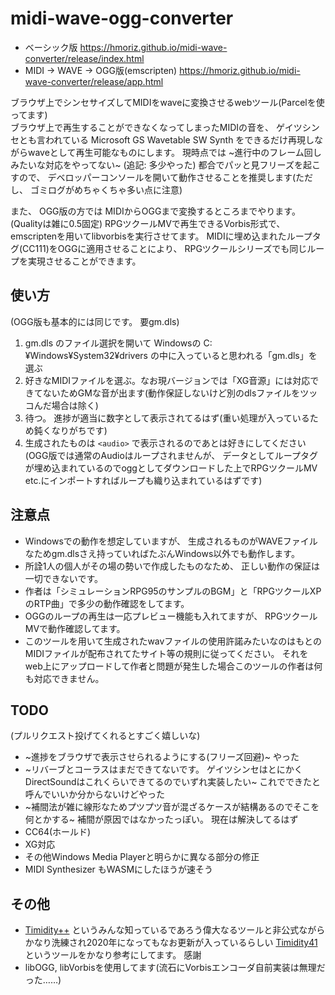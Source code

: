 # midi-wave-ogg-converter

- ベーシック版 https://hmoriz.github.io/midi-wave-converter/release/index.html  
- MIDI -> WAVE -> OGG版(emscripten) https://hmoriz.github.io/midi-wave-converter/release/app.html  

ブラウザ上でシンセサイズしてMIDIをwaveに変換させるwebツール(Parcelを使ってます)  
ブラウザ上で再生することができなくなってしまったMIDIの音を、 ゲイツシンセとも言われている Microsoft GS Wavetable SW Synth をできるだけ再現しながらwaveとして再生可能なものにします。
現時点では ~進行中のフレーム回しみたいな対応をやってない~ (追記: 多少やった) 都合でパッと見フリーズを起こすので、 デベロッパーコンソールを開いて動作させることを推奨します(ただし、 ゴミログがめちゃくちゃ多い点に注意)

また、 OGG版の方では MIDIからOGGまで変換するところまでやります。 (Qualityは雑に0.5固定)
RPGツクールMVで再生できるVorbis形式で、 emscriptenを用いてlibvorbisを実行させてます。
MIDIに埋め込まれたループタグ(CC111)をOGGに適用させることにより、 RPGツクールシリーズでも同じループを実現させることができます。

## 使い方

(OGG版も基本的には同じです。 要gm.dls)

1. gm.dls のファイル選択を開いて Windowsの C:¥Windows¥System32¥drivers の中に入っていると思われる「gm.dls」を選ぶ
2. 好きなMIDIファイルを選ぶ。なお現バージョンでは「XG音源」には対応できてないためGMな音が出ます(動作保証しないけど別のdlsファイルをツッコんだ場合は除く)
3. 待つ。 進捗が適当に数字として表示されてるはず(重い処理が入っているため鈍くなりがちです)
4. 生成されたものは `<audio>` で表示されるのであとは好きにしてください (OGG版では通常のAudioはループされませんが、 データとしてループタグが埋め込まれているのでoggとしてダウンロードした上でRPGツクールMV etc.にインポートすればループも織り込まれているはずです)

## 注意点

* Windowsでの動作を想定していますが、 生成されるものがWAVEファイルなためgm.dlsさえ持っていればたぶんWindows以外でも動作します。
* 所詮1人の個人がその場の勢いで作成したものなため、 正しい動作の保証は一切できないです。
* 作者は「シミュレーションRPG95のサンプルのBGM」と「RPGツクールXPのRTP曲」で多少の動作確認をしてます。
* OGGのループの再生は一応プレビュー機能も入れてますが、 RPGツクールMVで動作確認してます。
* このツールを用いて生成されたwavファイルの使用許諾みたいなのはもとのMIDIファイルが配布されてたサイト等の規則に従ってください。 それをweb上にアップロードして作者と問題が発生した場合このツールの作者は何も対応できません。

## TODO

(プルリクエスト投げてくれるとすごく嬉しいな)

* ~進捗をブラウザで表示させられるようにする(フリーズ回避)~ やった
* ~リバーブとコーラスはまだできてないです。 ゲイツシンセはとにかくDirectSoundはこれくらいできてるのでいずれ実装したい~ これでできたと呼んでいいか分からないけどやった
* ~補間法が雑に線形なためプツプツ音が混ざるケースが結構あるのでそこを何とかする~ 補間が原因ではなかったっぽい。 現在は解決してるはず
* CC64(ホールド)
* XG対応
* その他Windows Media Playerと明らかに異なる部分の修正
* MIDI Synthesizer もWASMにしたほうが速そう

## その他

* [Timidity++](http://timidity.sourceforge.net/) というみんな知っているであろう偉大なるツールと非公式ながらかなり洗練され2020年になってもなお更新が入っているらしい [Timidity41](https://ja.osdn.net/projects/timidity41/) というツールをかなり参考にしてます。 感謝
* libOGG, libVorbisを使用してます(流石にVorbisエンコーダ自前実装は無理だった……)
